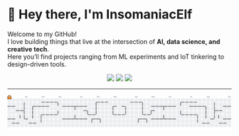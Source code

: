 # 👋 Hey there, I'm InsomaniacElf  

Welcome to my GitHub!  
I love building things that live at the intersection of **AI, data science, and creative tech**.  
Here you’ll find projects ranging from ML experiments and IoT tinkering to design-driven tools.  

<div align="center">

  <img src="https://github-readme-stats.vercel.app/api?username=InsomaniacElf&theme=dark&hide_border=false&include_all_commits=false&count_private=false" height="150"/>
  <img src="https://nirzak-streak-stats.vercel.app/?user=InsomaniacElf&theme=dark&hide_border=false" height="150"/>
  <img src="https://github-readme-stats.vercel.app/api/top-langs/?username=InsomaniacElf&theme=dark&hide_border=false&include_all_commits=false&count_private=false&layout=compact" height="150"/>

</div>

---
![](https://raw.githubusercontent.com/InsomaniacElf/InsomaniacElf/output/pacman-contribution-graph.svg)

###




<!-- Made with ❤️ and chaos -->
